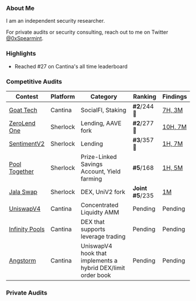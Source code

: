 ### About Me
I am an independent security researcher.

For private audits or security consulting, reach out to me on Twitter [@0xSpearmint](https://x.com/0xSpearmint).

### Highlights
- Reached #27 on Cantina's all time leaderboard

### Competitive Audits

| Contest        | Platform  | Category                                   | Ranking      | Findings |
|----------------|-----------|-------------------------------------------|----------------|----------|
| [Goat Tech](https://cantina.xyz/competitions/f214cf86-cc80-40c0-a70b-e9bb25d7ac80/leaderboard)    | Cantina   | SocialFI, Staking                          | **#2**/244 🥈  | [7H, 3M](https://cantina.xyz/competitions/f214cf86-cc80-40c0-a70b-e9bb25d7ac80/leaderboard) |
| [ZeroLend One](https://audits.sherlock.xyz/contests/466/leaderboard)     | Sherlock          | Lending, AAVE fork                         | **#2**/277 🥈        | [10H, 7M](https://github.com/sherlock-audit/2024-06-new-scope-judging/issues?q=is%3Aissue+Obsidian+label%3AReward+)  |
| [SentimentV2](https://audits.sherlock.xyz/contests/349?filter=results)    | Sherlock   | Lending                          | **#3**/357 🥉  | [1H, 7M](https://github.com/sherlock-audit/2024-08-sentiment-v2-judging/issues?q=is%3Aissue+Obsidian+label%3Areward+sort%3Acreated-asc) |
| [Pool Together](https://audits.sherlock.xyz/contests/225)| Sherlock  | Prize-Linked Savings Account, Yield farming| **#5**/168     | [1H, 5M](https://github.com/sherlock-audit/2024-05-pooltogether-judging/issues?q=is%3Aissue+is%3Aclosed+0xspearmint1+label%3AReward) |
| [Jala Swap](https://audits.sherlock.xyz/contests/233)    | Sherlock  | DEX, UniV2 fork                            | **Joint #5**/235| [1M](https://github.com/sherlock-audit/2024-02-jala-swap-judging/issues/132)    |
| [UniswapV4]()    | Cantina  | Concentrated Liquidty AMM                          | Pending| Pending    |
| [Infinity Pools]()    | Cantina  | DEX that supports leverage trading       | Pending| Pending    |
| [Angstorm]()    | Cantina  | UniswapV4 hook that implements a hybrid DEX/limit order book                            | Pending| Pending    |

### Private Audits
